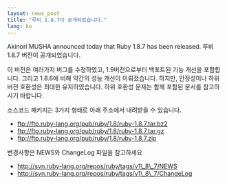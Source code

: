 ```yaml
---
layout: news_post
title: "루비 1.8.7이 공개되었습니다."
lang: ko
---
```


Akinori MUSHA announced today that Ruby 1.8.7 has been released. 루비
1.8.7 버전이 공개되었습니다.

이 버전은 여러가지 버그를 수정하였고, 1.9버전으로부터 백포트된 기능 개선을 포함합니다. 그리고 1.8.6에 비해 약간의 성능
개선이 이뤄졌습니다. 하지만, 안정성이나 하위버전 호환성은 최대한 유지하였습니다. 하위 호환성 문제는 함께 포함된 문서를
참고하시기 바랍니다.

소스코드 패키지는 3가지 형태로 아래 주소에서 내려받을 수 있습니다.

* ftp://ftp.ruby-lang.org/pub/ruby/1.8/ruby-1.8.7.tar.bz2
* ftp://ftp.ruby-lang.org/pub/ruby/1.8/ruby-1.8.7.tar.gz
* ftp://ftp.ruby-lang.org/pub/ruby/1.8/ruby-1.8.7.zip

변경사항은 NEWS와 ChangeLog 파일을 참고하세요

* http://svn.ruby-lang.org/repos/ruby/tags/v1\_8\_7/NEWS
* http://svn.ruby-lang.org/repos/ruby/tags/v1\_8\_7/ChangeLog

